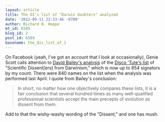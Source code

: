 ```yaml
---
layout: article
title: The DI's list of "Darwin doubters" analyzed
date: '2012-09-11 22:33:46 -0700'
author: Richard B. Hoppe
mt_id: 6589
blog_id: 2
post_id: 6589
basename: the_dis_list_of_1
---
```

On Facebook (yeah, I've got an account that I look at occasionally), Genie Scott calls attention to [David Bailey's analysis](http://www.sciencemeetsreligion.org/evolution/scientists-evolution.php) of the [Disco 'Tute's list](http://www.discovery.org/scripts/viewDB/filesDB-download.php?command=download&amp;id=660) of "Scientific Dissent\[ers\] from Darwinism," which is now up to 854 signators by my count. There were 840 names on the list when the analysis was performed last April. I quote from Bailey's conclusion:

> In short, no matter how one objectively compares these lists, it is a fair conclusion that several hundred times as many well-qualified professional scientists accept the main precepts of evolution as dissent from them. 

Add to that the wishy-washy wording of the "Dissent," and one has mush.
